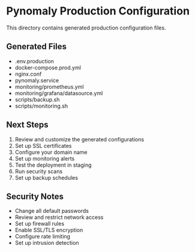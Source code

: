 # Pynomaly Production Configuration

This directory contains generated production configuration files.

## Generated Files

- .env.production
- docker-compose.prod.yml
- nginx.conf
- pynomaly.service
- monitoring/prometheus.yml
- monitoring/grafana/datasource.yml
- scripts/backup.sh
- scripts/monitoring.sh

## Next Steps

1. Review and customize the generated configurations
1. Set up SSL certificates
1. Configure your domain name
1. Set up monitoring alerts
1. Test the deployment in staging
1. Run security scans
1. Set up backup schedules

## Security Notes

- Change all default passwords
- Review and restrict network access
- Set up firewall rules
- Enable SSL/TLS encryption
- Configure rate limiting
- Set up intrusion detection
